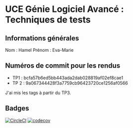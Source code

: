 # UCE Génie Logiciel Avancé : Techniques de tests

## Informations générales

Nom : Hamel
Prénom : Eva-Marie

## Numéros de commit pour les rendus

- TP1 : bcfa57b6ed5bb443ada2dab028819af02ef8cae1
- TP 2 : 9a067344428f3a7759cb96423720ce1256af0566

J'ai mis les tags à partir du TP3.

## Badges

[![CircleCI](https://dl.circleci.com/status-badge/img/gh/Eva-MarieH/ceri-m1-techniques-de-test/tree/master.svg?style=svg)](https://dl.circleci.com/status-badge/redirect/gh/Eva-MarieH/ceri-m1-techniques-de-test/tree/master)
[![codecov](https://codecov.io/gh/Eva-MarieH/ceri-m1-techniques-de-test/graph/badge.svg?token=YPRM5NS46W)](https://codecov.io/gh/Eva-MarieH/ceri-m1-techniques-de-test)
